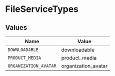 # FileServiceTypes


## Values

| Name                  | Value                 |
| --------------------- | --------------------- |
| `DOWNLOADABLE`        | downloadable          |
| `PRODUCT_MEDIA`       | product_media         |
| `ORGANIZATION_AVATAR` | organization_avatar   |